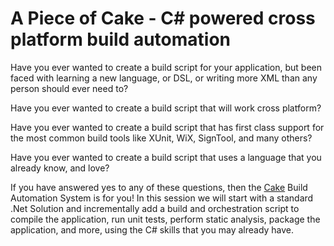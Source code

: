 # A Piece of Cake - C# powered cross platform build automation

Have you ever wanted to create a build script for your application, but been faced with learning a new language, or DSL, or writing more XML than any person should ever need to?

Have you ever wanted to create a build script that will work cross platform?

Have you ever wanted to create a build script that has first class support for the most common build tools like XUnit, WiX, SignTool, and many others?

Have you ever wanted to create a build script that uses a language that you already know, and love?

If you have answered yes to any of these questions, then the [Cake](http://cakebuild.net/) Build Automation System is for you!  In this session we will start with a standard .Net Solution and incrementally add a build and orchestration script to compile the application, run unit tests, perform static analysis, package the application, and more, using the C# skills that you may already have.
